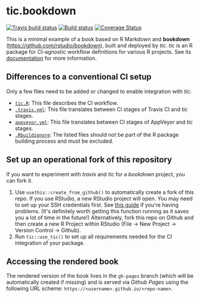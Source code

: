 # tic.bookdown

<!-- badges: start -->
[![Travis build status](https://travis-ci.org/ropenscilabs/tic.bookdown.svg?branch=master)](https://travis-ci.org/ropenscilabs/tic.bookdown)
[![Build status](https://ci.appveyor.com/api/projects/status/uqjyx4mrksnul9en/branch/master?svg=true)](https://ci.appveyor.com/project/ropensci/tic-bookdown/branch/master)
[![Coverage Status](https://codecov.io/gh/ropenscilabs/tic.bookdown/branch/master/graph/badge.svg)](https://codecov.io/github/ropenscilabs/tic.bookdown?branch=master)
<!-- badges: end -->

This is a minimal example of a book based on R Markdown and **bookdown** (https://github.com/rstudio/bookdown), built and deployed by _tic_. 
_tic_ is an R package for CI-agnostic workflow definitions for various R projects. 
See its [documentation](https://ropenscilabs.github.io/tic/) for more information.

## Differences to a conventional CI setup

Only a few files need to be added or changed to enable integration with _tic_:

- [`tic.R`](tic.R): This file describes the CI workflow.
- [`.travis.yml`](.travis.yml): This file translates between CI stages of Travis CI and _tic_ stages.
- [`appveyor.yml`](appveyor.yml): This file translates between CI stages of AppVeyor and _tic_ stages.
- [`.Rbuildignore`](.Rbuildignore): The listed files should not be part of the R package building process and must be excluded.

## Set up an operational fork of this repository

If you want to experiment with _travis_ and _tic_ for a _bookdown_ project, you can fork it.

1. Use `usethis::create_from_github()` to automatically create a fork of this repo.
    If you use RStudio, a new RStudio project will open. 
    You may need to set up your SSH credentials first. 
    See [this guide](http://happygitwithr.com/ssh-keys.html) if you're having problems. 
    (It's definitely worth getting this function running as it saves you a lot of time in the future!) 
    Alternatively, fork this repo on Github and then create a new R Project within RStudio (File -> New Project -> Version Control -> Github). 
1. Run `tic::use_tic()` to set up all requirements needed for the CI integration of your package.

## Accessing the rendered book

The rendered version of the book lives in the `gh-pages` branch (which will be automatically created if missing) and is served via _Github Pages_ using the following URL scheme: `https://<username>.github.io/<repo-name>`.
